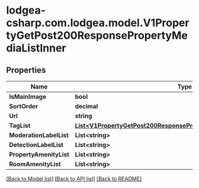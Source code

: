 
# lodgea-csharp.com.lodgea.model.V1PropertyGetPost200ResponsePropertyMediaListInner

## Properties

Name | Type | Description | Notes
------------ | ------------- | ------------- | -------------
**IsMainImage** | **bool** |  | [optional] 
**SortOrder** | **decimal** |  | [optional] 
**Url** | **string** |  | [optional] 
**TagList** | [**List&lt;V1PropertyGetPost200ResponsePropertyMediaListInnerTagListInner&gt;**](V1PropertyGetPost200ResponsePropertyMediaListInnerTagListInner.md) |  | [optional] 
**ModerationLabelList** | **List&lt;string&gt;** |  | [optional] 
**DetectionLabelList** | **List&lt;string&gt;** |  | [optional] 
**PropertyAmenityList** | **List&lt;string&gt;** |  | [optional] 
**RoomAmenityList** | **List&lt;string&gt;** |  | [optional] 

[[Back to Model list]](../README.md#documentation-for-models)
[[Back to API list]](../README.md#documentation-for-api-endpoints)
[[Back to README]](../README.md)

